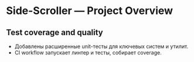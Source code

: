 # Side-Scroller — Project Overview



## Test coverage and quality

- Добавлены расширенные unit-тесты для ключевых систем и утилит.
- CI workflow запускает линтер и тесты, собирает coverage.
